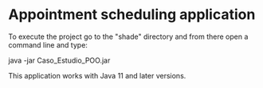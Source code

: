 # Appointment scheduling application

To execute the project go to the "shade" directory and from there open a command line and type:

java -jar Caso_Estudio_POO.jar 

This application works with Java 11 and later versions.
